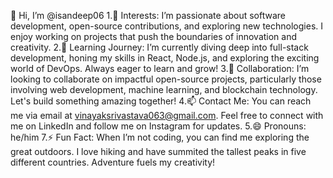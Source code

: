 👋 Hi, I’m @isandeep06
1.👀 Interests: I’m passionate about software development, open-source contributions, and exploring new technologies. I enjoy working on projects that push the boundaries of innovation and creativity.
2.🌱 Learning Journey: I’m currently diving deep into full-stack development, honing my skills in React, Node.js, and exploring the exciting world of DevOps. Always eager to learn and grow!
3.💞️ Collaboration: I’m looking to collaborate on impactful open-source projects, particularly those involving web development, machine learning, and blockchain technology. Let's build something amazing together!
4.📫 Contact Me: You can reach me via email at vinayaksrivastava063@gmail.com. Feel free to connect with me on LinkedIn and follow me on Instagram for updates.
5.😄 Pronouns: he/him
7.⚡ Fun Fact: When I’m not coding, you can find me exploring the great outdoors. I love hiking and have summited the tallest peaks in five different countries. Adventure fuels my creativity!
<!---
isandeep06/isandeep06 is a ✨ special ✨ repository because its `README.md` (this file) appears on your GitHub profile.
You can click the Preview link to take a look at your changes.
--->
